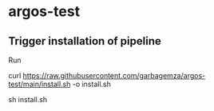 # argos-test


## Trigger installation of pipeline

Run 

curl https://raw.githubusercontent.com/garbagemza/argos-test/main/install.sh -o install.sh

sh install.sh
